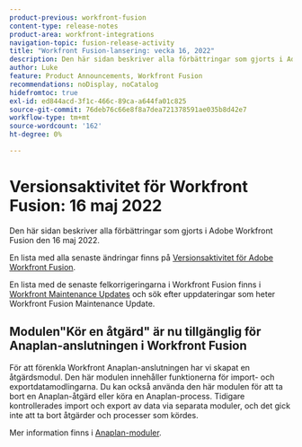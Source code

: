 ```yaml
---
product-previous: workfront-fusion
content-type: release-notes
product-area: workfront-integrations
navigation-topic: fusion-release-activity
title: "Workfront Fusion-lansering: vecka 16, 2022"
description: Den här sidan beskriver alla förbättringar som gjorts i Adobe Workfront Fusion den 16 maj 2022.
author: Luke
feature: Product Announcements, Workfront Fusion
recommendations: noDisplay, noCatalog
hidefromtoc: true
exl-id: ed844acd-3f1c-466c-89ca-a644fa01c825
source-git-commit: 76deb76c66e8f8a7dea721378591ae035b8d42e7
workflow-type: tm+mt
source-wordcount: '162'
ht-degree: 0%

---
```


# Versionsaktivitet för Workfront Fusion: 16 maj 2022

Den här sidan beskriver alla förbättringar som gjorts i Adobe Workfront Fusion den 16 maj 2022.

En lista med alla senaste ändringar finns på [Versionsaktivitet för Adobe Workfront Fusion](../../../product-announcements/product-releases/fusion-release-activity/fusion-release-activity.md).

En lista med de senaste felkorrigeringarna i Workfront Fusion finns i [Workfront Maintenance Updates](https://experienceleague.adobe.com/docs/workfront-known-issues/releases/current-updates.html) och sök efter uppdateringar som heter Workfront Fusion Maintenance Update.


## Modulen&quot;Kör en åtgärd&quot; är nu tillgänglig för Anaplan-anslutningen i Workfront Fusion

För att förenkla Workfront Anaplan-anslutningen har vi skapat en åtgärdsmodul. Den här modulen innehåller funktionerna för import- och exportdatamodlingarna. Du kan också använda den här modulen för att ta bort en Anaplan-åtgärd eller köra en Anaplan-process.
Tidigare kontrollerades import och export av data via separata moduler, och det gick inte att ta bort åtgärder och processer som kördes.

Mer information finns i [Anaplan-moduler](../../../workfront-fusion/apps-and-their-modules/anaplan-modules.md).
